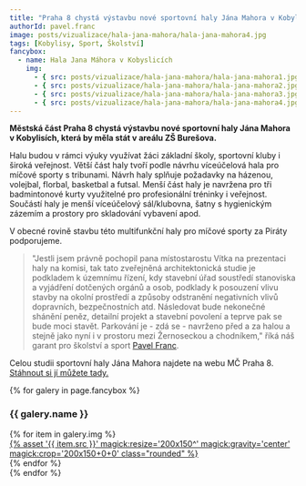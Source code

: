```yaml
---
title: "Praha 8 chystá výstavbu nové sportovní haly Jána Mahora v Kobylicích. Nová sportoviště podporujeme!"
authorId: pavel.franc
image: posts/vizualizace/hala-jana-mahora/hala-jana-mahora4.jpg
tags: [Kobylisy, Sport, Školství]
fancybox:
  - name: Hala Jana Máhora v Kobyslicích
    img:
      - { src: posts/vizualizace/hala-jana-mahora/hala-jana-mahora1.jpg, title: Hala Jána Mahora v Kobylisích }
      - { src: posts/vizualizace/hala-jana-mahora/hala-jana-mahora2.jpg, title: Hala Jána Mahora v Kobylisích }
      - { src: posts/vizualizace/hala-jana-mahora/hala-jana-mahora3.jpg, title: Hala Jána Mahora v Kobylisích }
      - { src: posts/vizualizace/hala-jana-mahora/hala-jana-mahora4.jpg, title: Hala Jána Mahora v Kobylisích }
---
```


**Městská část Praha 8 chystá výstavbu nové sportovní haly Jána Mahora v Kobylisích, která by měla stát v areálu ZŠ Burešova.**

Halu budou v rámci výuky využívat žáci základní školy, sportovní kluby i široká veřejnost. Větší část haly tvoří podle návrhu víceúčelová hala pro míčové sporty s tribunami. Návrh haly splňuje požadavky na házenou, volejbal, florbal, basketbal a futsal. Menší část haly je navržena pro tři badmintonové kurty využitelné pro profesionální tréninky i veřejnost. Součástí haly je menší víceúčelový sál/klubovna, šatny s hygienickým zázemím a prostory pro skladování vybavení apod. 

V obecné rovině stavbu této multifunkční haly pro míčové sporty za Piráty podporujeme. 

>"Jestli jsem právně pochopil pana místostarostu Vítka na prezentaci haly na komisi, tak tato zveřejněná architektonická studie je podkladem k územnímu řízení, kdy stavební úřad soustředí stanoviska a vyjádření dotčených orgánů a osob, podklady k posouzení vlivu stavby na okolní prostředí a způsoby odstranění negativních vlivů dopravních, bezpečnostních atd. Následovat bude nekonečné shánění peněz, detailní projekt a stavební povolení a teprve pak se bude moci stavět. Parkování je - zdá se - navrženo před a za halou a stejně jako nyní i v prostoru mezi Žernoseckou a chodníkem," říká náš garant pro školství a sport [Pavel Franc](http://praha8.pirati.cz/lide/pavel-franc.html).

Celou studii sportovní haly Jána Mahora najdete na webu MČ Praha 8. [Stáhnout si jí můžete tady.](https://www.praha8.cz/file/VXQ/Studie-sportovni-haly-Jana-Mahora.pdf)

{% for galery in page.fancybox %}
<div class="mt-4">
  <h3>{{ galery.name }}</h3>
  <div class="grid grid-cols-4 gap-4">
  {% for item in galery.img %}
    <div class="">
      <a data-fancybox="gallery" href="{% asset '{{ item.src }}' @path %}" data-caption="{{ item.title }}">{% asset '{{ item.src }}' magick:resize='200x150^' magick:gravity='center' magick:crop='200x150+0+0' class="rounded" %}</a>
    </div>
  {% endfor %}
  </div>
</div>
{% endfor %}

